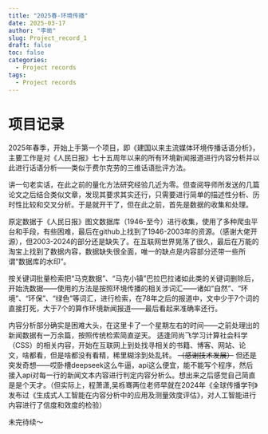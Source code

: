 ```yaml
---
title: "2025春-环境传播"
date: 2025-03-17
author: "李凿"
slug: Project_record_1
draft: false
toc: false
categories:
  - Project records
tags:
  - Project records
---
```


# 项目记录
 2025年春季，开始上手第一个项目，即《建国以来主流媒体环境传播话语分析》，主要工作是对《人民日报》七十五周年以来的所有环境新闻报道进行内容分析并以此进行话语分析——类似于费尔克劳的三维话语批评方法。

讲一句老实话，在此之前的量化方法研究经验几近为零。但查阅导师所发送的几篇论文之后结合类似文章，发现其要求其实还行，只需要进行简单的描述性分析、历时性比较和交叉分析。于是就开干了，但在此之前，首先是数据的收集和处理。

原定数据于《人民日报》图文数据库（1946-至今）进行收集，使用了多种爬虫平台和手段，有些困难，最后在github上找到了1946-2003年的资源。（感谢大佬开源），但2003-2024的部分还是缺失了。在互联网世界晃荡了很久，最后在万能的淘宝上找到了数据内容，数据缺失很全面，唯一的缺点是内容部分还带一些所谓“数据库的水印”。

按关键词批量检索把“马克数据”、“马克小镇”巴拉巴拉诸如此类的关键词删除后，开始洗数据——使用的方法是按照环境传播的相关涉词汇——诸如“自然”、“环境”、“环保”、“绿色”等词汇，进行检索，在78年之后的报道中，文中少于7个词的直接打死，大于7个的算作环境新闻报道——最后看起来准确率还行。

 
内容分析部分确实是困难大头，在这里卡了一个星期左右的时间——之前处理出的新闻数据有一万余篇，按照传统检索简直逆天。
适逢同尚飞学习计算社会科学（CSS）的相关内容，开始在互联网上到处找寻相关的书籍、博客、网站、论文，啥都看，但是啥都没有看精，稀里糊涂到处乱转。 ~~（感谢技术发展）~~ 但还是突发奇想——哎卧槽deepseek这么牛逼，api这么便宜，能不能写个程序，然后接入api对每一行的新闻文本内容进行判定内容分析么。想出来之后感觉自己简直是是个天才。（但实际上，程萧潇,吴栎骞两位老师早就在2024年《全球传播学刊》发布过《生成式人工智能在内容分析中的应用及测量效度评估》，对人工智能进行内容进行了信度和效度的检验）

未完待续～



